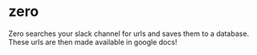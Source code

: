 # zero
Zero searches your slack channel for urls and saves them to a database.  These urls are then made available in google docs!
